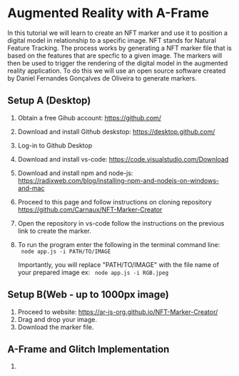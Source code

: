 # Augmented Reality with A-Frame

In this tutorial we will learn to create an NFT marker and use it to position a digital model in relationship to a specific image.  NFT stands for Natural Feature Tracking. The process works by generating a NFT marker file that is based on the features that are specfic to a given image. The markers will then be used to trigger the rendering of the digital model in the augmented reality application. To do this we will use an open source software created by Daniel Fernandes Gonçalves de Oliveira to generate markers. 

## Setup A (Desktop)
1. Obtain a free Gihub account: https://github.com/
2. Download and install Github deskstop: https://desktop.github.com/
3. Log-in to Github Desktop
4. Download and install vs-code:  https://code.visualstudio.com/Download
5. Download and install npm and node-js: https://radixweb.com/blog/installing-npm-and-nodejs-on-windows-and-mac
6. Proceed to this page and follow instructions on cloning repository https://github.com/Carnaux/NFT-Marker-Creator
7. Open the repository in vs-code follow the instructions on the previous link to create the marker. 
8. To run the program enter the following in the terminal command line:   
    ` node app.js -i PATH/TO/IMAGE`

    Importantly, you will replace "PATH/TO/IMAGE" with the file name of your prepared image ex:
    ` node app.js -i RGB.jpeg`


## Setup B(Web - up to 1000px image)

1. Proceed to website:  https://ar-js-org.github.io/NFT-Marker-Creator/
2. Drag and drop your image.
3. Download the marker file.

## A-Frame and Glitch Implementation
1. 